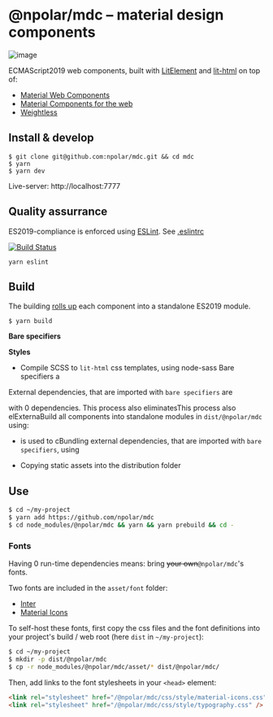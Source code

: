 # @npolar/mdc – material design components

![image](https://user-images.githubusercontent.com/35185/68395587-4ee7cb00-0170-11ea-8703-4cb2d5156c95.png)

ECMAScript2019 web components, built with [LitElement](https://lit-element.polymer-project.org/) and [lit-html](https://lit-html.polymer-project.org/) on top of:

- [Material Web Components](https://github.com/material-components/material-components-web-components)
- [Material Components for the web](https://github.com/material-components/material-components-web)
- [Weightless](https://weightless.dev)

## Install & develop

```
$ git clone git@github.com:npolar/mdc.git && cd mdc
$ yarn
$ yarn dev
```

Live-server: http://localhost:7777

## Quality assurrance

ES2019-compliance is enforced using [ESLint](https://eslint.org/). See [.eslintrc](.eslintrc.json)

[![Build Status](https://travis-ci.com/npolar/mdc.svg?branch=master)](https://travis-ci.com/npolar/mdc)

```
yarn eslint
```

## Build

The building [rolls up](https://rollupjs.org/guide/en/) each component into a standalone ES2019 module.

```
$ yarn build
```

**Bare specifiers**

**Styles**

- Compile SCSS to `lit-html` css templates, using node-sass
  Bare specifiers a

External dependencies, that are imported with `bare specifiers` are

with 0 dependencies.
This process also eliminatesThis process also elExternaBuild all components into standalone modules in `dist/@npolar/mdc` using:

- is used to cBundling external dependencies, that are imported with `bare specifiers`, using

- Copying static assets into the distribution folder

## Use

```sh
$ cd ~/my-project
$ yarn add https://github.com/npolar/mdc
$ cd node_modules/@npolar/mdc && yarn && yarn prebuild && cd -

```

### Fonts

Having 0 run-time dependencies means: bring ~~your own~~`@npolar/mdc`'s fonts.

Two fonts are included in the `asset/font` folder:

- [Inter](https://rsms.me/inter/)
- [Material Icons](https://material.io/resources/icons/?style=baseline)

To self-host these fonts, first copy the css files and the font definitions into your project's build / web root (here `dist` in `~/my-project`):

```bash
$ cd ~/my-project
$ mkdir -p dist/@npolar/mdc
$ cp -r node_modules/@npolar/mdc/asset/* dist/@npolar/mdc/
```

Then, add links to the font stylesheets in your `<head>` element:

```html
<link rel="stylesheet" href="/@npolar/mdc/css/style/material-icons.css" />
<link rel="stylesheet" href="/@npolar/mdc/css/style/typography.css" />
```
